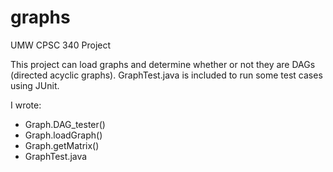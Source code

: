 # graphs

UMW CPSC 340 Project

This project can load graphs and determine whether or not they are DAGs (directed acyclic graphs).
GraphTest.java is included to run some test cases using JUnit.

I wrote:
- Graph.DAG_tester()
- Graph.loadGraph()
- Graph.getMatrix()
- GraphTest.java
